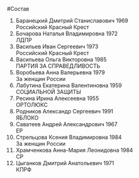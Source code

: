 #Состав
1. Баранецкий Дмитрий Станиславович 1969   
    Российский Красный Крест
2. Бочарова Наталья Владимировна 1972   
    ЛДПР
3. Васильев Иван Сергеевич 1973   
    Российский Красный Крест
4. Васильева Ольга Викторовна 1985   
    ПАРТИЯ ЗА СПРАВЕДЛИВОСТЬ
5. Воробьева Анна Валерьевна 1979   
    За женщин России
6. Лабутина Екатерина Валентиновна 1959   
    СОЦИАЛЬНОЙ ЗАЩИТЫ
7. Ресина Ирина Алексеевна 1955   
    ОРТОЛЮКС
8. Родников Александр Сергеевич 1991   
    ЯБЛОКО
9. Саватеев Андрей Александрович 1967   
    ЕР
10. Стрельцова Ксения Владимировна 1984   
    За женщин России
11. Храмченкова Анна-Мария Леонидовна 1984   
    СР
12. Цыганков Дмитрий Анатольевич 1971   
    КПРФ
